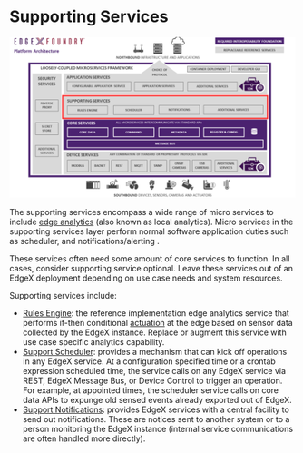 # Supporting Services

![image](EdgeX_SupportingServices.png)

The supporting services encompass a wide range of micro services to include [edge analytics](../../general/Definitions.md#edge-analytics) (also known as local analytics). Micro services in the supporting services layer perform normal software application duties such as scheduler, and notifications/alerting .

These services often need some amount of core services to function.  In all cases, consider supporting service optional. Leave these services out of an EdgeX deployment depending on use case needs and system resources.

Supporting services include:

- [Rules Engine](./eKuiper/Ch-eKuiper.md):  the reference implementation edge analytics service that performs if-then conditional [actuation](../../general/Definitions.md#actuate) at the edge based on sensor data collected by the EdgeX instance.  Replace or augment this service with use case specific analytics capability.
- [Support Scheduler](./scheduler/Purpose.md):  provides a mechanism that can kick off operations in any EdgeX service. At a configuration specified time or a crontab expression scheduled time, the service calls on any EdgeX service via REST, EdgeX Message Bus, or Device Control to trigger an operation.  For example, at appointed times, the scheduler service calls on core data APIs to expunge old sensed events already exported out of EdgeX.
- [Support Notifications](./notifications/Purpose.md):  provides EdgeX services with a central facility to send out notifications.  These are notices sent to another system or to a person monitoring the EdgeX instance (internal service communications are often handled more directly).
